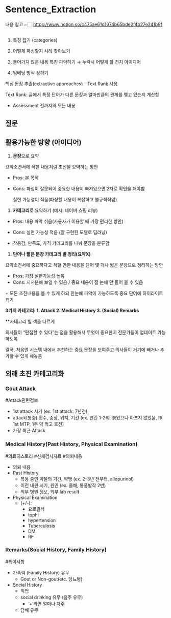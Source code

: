 # Sentence_Extraction

내용 참고 👉🏻 https://www.notion.so/c475ae61d1674b65bde2f4b27e241b9f

## 

1) 특징 잡기 (categories)

2) 어떻게 파싱할지 사례 찾아보기

3) 들어가지 않은 내용 특징 파악하기 → 누락시 어떻게 할 건지 아이디어 

4) 임베딩 방식 정하기 

핵심 문장 추출(extractive approaches) - Text Rank 사용 

Text Rank: 글에서 특정 단어가 다른 문장과 얼마만큼의 관계를 맺고 있는지 계산함 

- Assessment 전까지의 모든 내용

## 질문

## 활용가능한 방향 (아이디어)

1. **문장**으로 요약

요약소견서에 적힌 내용처럼 초진을 요약하는 방안

- Pros: 본 목적
- Cons: 파싱이 잘못되어 중요한 내용이 빠져있으면 2차로 확인을 해야함
    
    실현 가능성이 적음(파싱할 내용이 복잡하고 불규칙적임)
    
1. **카테고리**로 요약하기 (예시: 네이버 쇼핑 리뷰)
- Pros: 내용 파악 쉬움(사용자가 이용할 때 가장 편리한 방안)
- Cons: 실현 가능성 적음 (잘 구현된 모델로 딥러닝)

- 착용감, 만족도, 가격 카테고리를 나눠 문장을 분류함

1. **단어나 짧은 문장 카테고리 별 정리(요약X)**

요약소견서에 중요하다고 적힐 만한 내용을 단어 몇 개나 짧은 문장으로 정리하는 방안

- Pros: 가장 실현가능성 높음
- Cons: 지저분해 보일 수 있음 / 중요 내용이 잘 눈에 안 들어 올 수 있음

+ 모든 초진내용을 볼 수 있게 하되 한눈에 파악이 가능하도록 중요 단어에 하이라이트 표기

**3가지 카테고리: 1. Attack 2. Medical History 3. (Social) Remarks**

**카테고리 별 색을 다르게

의사들이 “편집할 수 있다”는 점을 활용해서 무엇이 중요한지 전문가들이 업데이트 가능하도록 

결국, 처음엔 시스템 내에서 추천하는 중요 문장을 보여주고 의사들이 거기에 빼거나 추가할 수 있게 해놓음 

## 외래 초진 카테고리화

### Gout Attack

#Attack관련정보

- 1st attack 시기 (ex. 1st attack: 7년전)
- attack(통증) 횟수, 증상, 위치, 기간 (ex. 연간 1-2회, 붉었으나 아프지 않았음, Rt 1st MTP, 1주 약 먹고 호전)
- 가장 최근 Attack

### Medical History(Past History, Physical Examination)

#의료히스토리 #신체검사자료 #의뢰내용

- 의뢰 내용
- Past History
    - 복용 중인 약물의 기간, 약명 (ex. 2-3년 전부터, allopurinol)
    - 이전 내원 시기, 원인 (ex. 올해, 통풍발작 2번)
    - 외부 병원 정보, 외부 lab result
- Physical Examination
    - (+/-):
        - 요로결석
        - tophi
        - hypertension
        - Tuberculosis
        - DM
        - RF

### Remarks(Social History, Family History)

#특이사항

- 가족력 (Family History) 유무
    - Gout or Non-gout(etc. 당뇨병)
- Social History
    - 직업
    - social drinking 유무 (음주 유무)
        - ‘+’라면 얼마나 자주
    - 담배 유무
